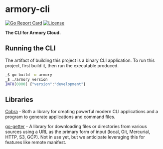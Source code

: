# armory-cli
[![Go Report Card](https://goreportcard.com/badge/github.com/armory/armory-cli)](https://goreportcard.com/report/github.com/armory/armory-cli) [![License](https://img.shields.io/badge/License-Apache%202.0-blue.svg)](https://github.com/gojp/goreportcard/blob/master/LICENSE)

**The CLI for Armory Cloud.**

## Running the CLI
The artifact of building this project is a binary CLI application. To run this project, first build it, then run the executable produced. 
```bash
_$ go build -o armory
_$ ./armory version
INFO[0000] {"version":"development"} 
```

## Libraries
[Cobra](https://github.com/spf13/cobra) - Both a library for creating powerful modern CLI applications and a program to generate applications and command files.

[go-getter](https://github.com/hashicorp/go-getter) - A library for downloading files or directories from various sources using a URL as the primary form of input (local, Git, Mercurial, HTTP, S3, GCP). Not in use yet, but we anticipate leveraging this for features like remote manifest.

